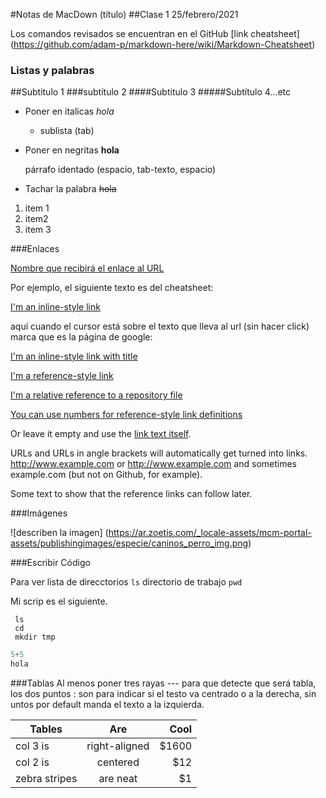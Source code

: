 #Notas de MacDown (título)
##Clase 1 25/febrero/2021

Los comandos revisados se encuentran en el GitHub [link cheatsheet] (https://github.com/adam-p/markdown-here/wiki/Markdown-Cheatsheet)
### Listas y palabras
##Subtitulo 1
###subtítulo 2
####Subtitulo 3
#####Subtítulo 4...etc 

* Poner en italicas *hola*
	* sublista (tab)
* Poner en negritas **hola**

	párrafo identado (espacio, tab-texto, espacio)
	
* Tachar la palabra ~~hola~~ 


1. item 1
2. item2
3. item 3

###Enlaces

[Nombre que recibirá el enlace al URL](URL)

Por ejemplo, el siguiente texto es del cheatsheet:

[I'm an inline-style link](https://www.google.com)

aquí cuando el cursor está sobre el texto que lleva al url (sin hacer click) marca que es la página de google:

[I'm an inline-style link with title](https://www.google.com "Google's Homepage")

[I'm a reference-style link][Arbitrary case-insensitive reference text]

[I'm a relative reference to a repository file](../blob/master/LICENSE)

[You can use numbers for reference-style link definitions][1]

Or leave it empty and use the [link text itself].

URLs and URLs in angle brackets will automatically get turned into links. 
http://www.example.com or <http://www.example.com> and sometimes 
example.com (but not on Github, for example).

Some text to show that the reference links can follow later.

[arbitrary case-insensitive reference text]: https://www.mozilla.org
[1]: http://slashdot.org
[link text itself]: http://www.reddit.com

###Imágenes

![describen la imagen] (https://ar.zoetis.com/_locale-assets/mcm-portal-assets/publishingimages/especie/caninos_perro_img.png)  

###Escribir Código

Para ver lista de direcctorios `ls` 
directorio de trabajo `pwd`

Mi scrip es el siguiente. 

```
 ls
 cd
 mkdir tmp 
```
```python
5+5
hola
```
###Tablas
Al menos poner tres rayas --- para que detecte que será tabla, los dos puntos : son para indicar si el testo va centrado o a la derecha, sin untos por default manda el texto a la izquierda.

| Tables        | Are           | Cool  |
| --- |:-------------:| -----:|
| col 3 is      | right-aligned | $1600 |
| col 2 is      | centered      |   $12 |
| zebra stripes | are neat      |    $1 |





